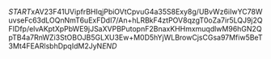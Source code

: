 $START$xAV23F41UVipfrBHIqjPbiOVtCpvuG4a35S8Exy8g/UBvWz6iIwYC78WuvseFc63dLOQnNmT6uExFDdI7/An+hLRBkF4ztPOV8qzgT0oZa7ir5LQJ9j2QFIDfp/elvAKptXpPbWE9jJSaXVPBPutopnF2BnaxKHHmxmuqdlwM96hGN2QpTB4a7RnWZi3StOBOJB5GLXU3Ew+M0D5hYjWLBrowCjsCGsa97Mfiw5BeT3Mt4FEARlsbhDpqIdM2JyN$END$
